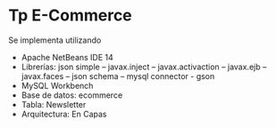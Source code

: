 # Tp E-Commerce
Se implementa utilizando
-	Apache NetBeans IDE 14
- Librerías: json simple – javax.inject – javax.activaction – javax.ejb – javax.faces – json schema – mysql connector - gson  
-	MySQL Workbench
- Base de datos: ecommerce
- Tabla: Newsletter
-	Arquitectura: En Capas
